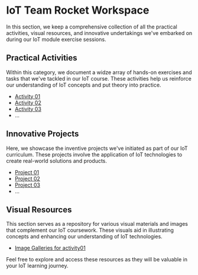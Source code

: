 # IoT Team Rocket Workspace

In this section, we keep a comprehensive collection of all the practical activities, visual resources, and innovative undertakings we've embarked on during our IoT module exercise sessions.

## Practical Activities

Within this category, we document a widze array of hands-on exercises and tasks that we've tackled in our IoT course. These activities help us reinforce our understanding of IoT concepts and put theory into practice.

- [Activity 01](/Team%20Workspace/exercises/activity01)
- [Activity 02](/Team%20Workspace/exercises/activity02)
- [Activity 03](/Team%20Workspace/exercises/activity03)
- ...

## Innovative Projects

Here, we showcase the inventive projects we've initiated as part of our IoT curriculum. These projects involve the application of IoT technologies to create real-world solutions and products.

- [Project 01](/Team%20Workspace/projects/project01)
- [Project 02](/Team%20Workspace/projects/project02)
- [Project 03](/Team%20Workspace/projects/project03)
- ...

## Visual Resources

This section serves as a repository for various visual materials and images that complement our IoT coursework. These visuals aid in illustrating concepts and enhancing our understanding of IoT technologies.

- [Image Galleries for activity01](/Team%20Workspace/pictures/activity01)

Feel free to explore and access these resources as they will be valuable in your IoT learning journey.
